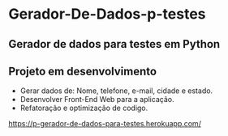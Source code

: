# Gerador-De-Dados-p-testes
## Gerador de dados para testes em Python

## Projeto em desenvolvimento
- Gerar dados de: Nome, telefone, e-mail, cidade e estado.
- Desenvolver Front-End Web para a aplicação.
- Refatoração e optimização de codigo.

https://p-gerador-de-dados-para-testes.herokuapp.com/

